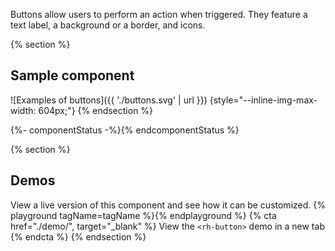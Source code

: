 Buttons allow users to perform an action when triggered. They feature a text 
label, a background or a border, and icons.

{% section  %}
  ## Sample component
  ![Examples of buttons]({{ './buttons.svg' | url }}) {style="--inline-img-max-width: 604px;"}
{% endsection %}

{%- componentStatus -%}{% endcomponentStatus %}

{% section %}
  ## Demos
  View a live version of this component and see how it can be customized.
  {% playground tagName=tagName %}{% endplayground %}
  {% cta href="./demo/", target="_blank" %}
    View the `<rh-button>` demo in a new tab
  {% endcta %}
{% endsection %}

